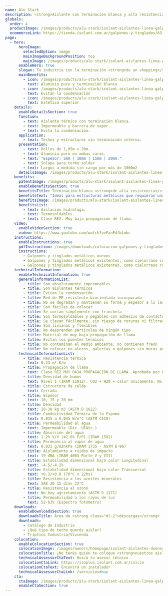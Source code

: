 ```yaml
---
name: Alu Stark
description: <strong>Aislante con terminación blanca y alta resistencia.</strong><br /><br />Fácil instalación gracias a que es un material liviano y resistente al manipuleo en obra. No desprende partículas de ningún tipo. La espuma color blanca favorece a la terminación estética de la cara que queda a la vista.
globals:
  order: 4
  productImage: /images/products/alu-stark/isolant-aislantes-linea-galpones-y-tinglados-alu-stark-producto-rollo.png
  ecommerceLink: https://tienda.isolant.com.ar/galpones-y-tinglados/63-alu-stark-10.html
page:
  - hero:
      heroImage:
        selectedOption: image
        mainImageBackgroundPosition: top
        mainImage: /images/products/alu-stark/isolant-aislantes-linea-galpones-y-tinglados-alu-stark-imagen.jpg
      enableHero: true
      slogan: Tu industria con la terminación <strong>de un shopping</strong>
      mainBenefits:
        - icon: /images/products/alu-stark/isolant-aislantes-linea-galpones-y-tinglados-alu-stark-beneficio-1.svg
          text: Aluminio puro y terminación blanca
        - icon: /images/products/alu-stark/isolant-aislantes-linea-galpones-y-tinglados-alu-stark-beneficio-2.svg
          text: Evitan la condensación
        - icon: /images/products/alu-stark/isolant-aislantes-linea-galpones-y-tinglados-alu-stark-beneficio-3.svg
          text: Estética superior
    details:
      enableDetailsSection: true
      function:
        - text: Aislante térmico con terminación blanca.
        - text: Impermeable y barrera de vapor.
        - text: Evita la condensación.
      application:
        - text: Techos y estructuras sin terminación interna.
      presentation:
        - text: Rollos de 1,05m x 20m.
        - text: Aluminio puro en ambas caras.
        - text: "Espesor: 5mm | 10mm | 15mm | 20mm."
        - text: Solape para termo soldar
        - text: Largos a medida sin cargo por más de 1000m2
      detailsImage: /images/products/alu-stark/isolant-aislantes-linea-galpones-y-tinglados-alu-stark-detalle-producto.jpg
    benefits:
      patentImage: /images/products/alu-stark/isolant-aislantes-linea-galpones-y-tinglados-alu-stark-patente.png
      enableBenefitsSection: true
      benefitsTitle: Terminación blanca <strong>de alta resistencia</strong>
      benefitsText: "Ideal para estructuras metálicas que requieran una estética superior: La espuma color blanca favorece a la terminación estética de la cara que queda a la vista. Ideal para supermercados, concesionarias de autos, etc.<br /><br />¡Preguntá por la terminación negra!"
      benefitsImage: /images/products/alu-stark/isolant-aislantes-linea-galpones-y-tinglados-alu-stark-beneficio-exclusivo.jpg
      benefitsList:
        - text: Aislación hidrófuga.
        - text: Termosoldables.
        - text: Clase RE2. Muy baja propagación de llama.
    video:
      enableVideoSection: true
      video: https://www.youtube.com/watch?v=FanPdfblmbc
    instructions:
      enableInstructions: true
      pdfInstruction: /images/downloads/colocacion-galpones-y-tinglados.pdf
      instructions:
        - Galpones y tinglados metálicos nuevos
        - Galpones y tinglados metálicos existentes, como cielorraso copiando la forma
        - Galpones y tinglados metálicos existentes, como cielorraso recto
    technicalInformation:
      enableTechnicalInformation: true
      generalInformationList:
        - title: Son absolutamente impermeables
        - title: Son aislantes térmicos
        - title: Evitan la condensación
        - title: Red de PE resistente biorientada incorporada
        - title: No se degradan y mantienen su forma y espesor a lo largo del tiempo
        - title: Son fáciles de colocar
        - title: Se cortan simplemente con trincheta
        - title: Son termosoldables y pegables con adhesivo de contacto
        - title: Se clavan fácilmente, sin riesgo de roturas ni filtraciones
        - title: Son livianas y flexibles
        - title: No desprenden partículas de ningún tipo
        - title: Material de muy baja propagación de llama
        - title: Evitan los puentes térmicos
        - title: No contaminan el medio ambiente; no contienen freón
        - title: No colocar en aleros, galerías o galpones sin muros perimetrales que protejan de la reflexión indirecta de los rayos UV
      technicalInformationList:
        - title: Resistencia térmica
          text: 0.23 m².K/w
        - title: Propagación de llama
          text: Clase RE2 MUY BAJA PROPAGACIÓN DE LLAMA. Aprobada por Bomberos Argentina.
        - title: Densidad de humos
          text: Nivel 1 (IRAM 11912). CO2 + H20 + calor únicamente. No desprende gases envenenantes.
        - title: Estructura de celda
          text: Cerrada
        - title: Espesor
          text: 10, 15 y 20 mm
        - title: Densidad
          text: 20-30 kg m3 (ASTM D 1622)
        - title: Conductividad Térmica de la Espuma
          text: 0.035 a 0.045 W/m°C (ASTM C518)
        - title: Permeabilidad al agua
          text: Impermeable (Dir. UEAtc.)
        - title: Absorción del agua
          text: 1.2% V/V (42.6% P/P) (IRAM 1582)
        - title: Permeancia al vapor de agua
          text: 0.033 g/m2hkPa (IRAM 1735 - ASTM E-96)
        - title: Aislamiento a ruidos de impacto
          text: 19 dBA (IRAM 4063 Parte V y VII)
        - title: Estabilidad dimensional bajo calor Longitudinal
          text: -4.5/-4.2%
        - title: Estabilidad dimensional bajo calor Transversal
          text: +0.3/+0.8 (70°C x 22hs)
        - title: Resistencia a los aceites minerales
          text: SAE 30 15 días 23°C
        - title: Resistencia al ozono
          text: No hay agrietamiento (ASTM D 1171)
        - title: Permeabilidad a los rayos de luz
          text: 52-63% (Espectro fotómetro)
    downloads:
      enableDownloadsSection: true
      downloadsTitle: Área de <strong class="ml-2">descargas</strong>
      downloads:
        - Catálogo de Industria
        - ¿Qué tipo de techo querés aislar?
        - Tríptico Industria/Vivienda
    colocation:
      enableColocationSection: true
      colocationImage: /images/owners/homepage/isolant-aislantes-duenos-e-inquilinos-isoplus-colocation.jpg
      colocationTitle: ¿No tenés quién te coloque <strong>nuestros aislantes?</strong>
      technicalAssessorCtaText: Buscá tu asesor técnico
      colocationCtaLink: https://isoplus.isolant.com.ar/inicio
      colocationCtaText: Encontrá un instalador
      technicalAssessorCtaLink: /servicios#map
    cta:
      ctaImage: /images/products/alu-stark/isolant-aislantes-linea-galpones-y-tinglados-alu-stark-imagen-cta.jpg
      enableCtaSection: true
---
```

